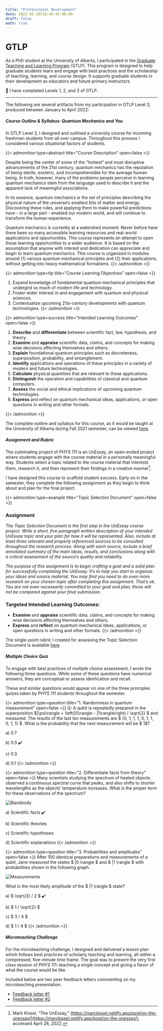 ```yaml
---
title: "Professional Development"
date: 2022-03-26T16:45:45-06:00
draft: false
math: true
---
```

# GTLP

As a PhD student at the University of Alberta, I participated in the [Graduate Teaching and Learning Program](https://www.ualberta.ca/graduate-studies/professional-development/graduate-teaching-and-learning-program/index.html) (GTLP). This program is designed to help graduate students learn and engage with best practices and the scholarship of teaching, learning, and course design. It supports graduate students in their development as educators and future primary instructors.

:small_orange_diamond: I have completed Levels 1, 2, and 3 of GTLP.

___

The following are several artifacts from my participation in GTLP Level 3, produced between January to April 2022:

##### Course Outline & Syllabus: Quantum Mechanics and You

In GTLP Level 3, I designed and outlined a university course for incoming freshman students from all over campus. Throughout this process I considered various situational factors of students.


{{< admonition type=abstract title="Course Description" open=false >}}

Despite being the center of some of the “hottest” and most disruptive advancements of the 21st century, quantum mechanics has the reputation of being sterile, esoteric, and incomprehensible for the average human being. In truth, however, many of the problems people perceive in learning quantum mechanics stem from the language used to describe it and the apparent lack of meaningful associations.

In its essence, quantum mechanics is the set of principles describing the physical nature of the universe’s smallest bits of matter and energy. Discovering these rules, and applying them to make powerful predictions have - in a large part - enabled our modern world, and will continue to transform the human experience.

Quantum mechanics is currently at a watershed moment. Never before have there been so many accessible learning resources and real-world applications and opportunities. This course represents an attempt to open these learning opportunities to a wider audience. It is based on the assumption that anyone with interest and dedication can appreciate and begin to learn quantum mechanics. This course is organized in modules around (1) various quantum mechanical principles and (2) their applications, without getting into heavy mathematical formalisms.
{{< /admonition >}}

{{< admonition type=tip title="Course Learning Objectives" open=false >}}
1. Expand knowledge of fundamental quantum mechanical principles that undergird so much of modern life and technology.
1. Foster wider interest in and engagement with quantum and physical sciences.
1. Contextualize upcoming 21st-century developments with quantum technologies.
{{< /admonition >}}

{{< admonition type=success title="Intended Learning Outcomes" open=false >}}
1. **Describe** and **differentiate** between scientific fact, law, hypothesis, and theory.
1. **Examine** and **appraise** scientific data, claims, and concepts for making wise decisions affecting themselves and others.
1. **Explain** foundational quantum principles such as discreteness, superposition, probability, and entanglement. 
1. **Identify** applications and operations of these principles in a variety of modern and future technologies.
1. **Calculate** physical quantities that are relevant to these applications.
1. **Distinguish** the operation and capabilities of classical and quantum computers.
1. **Assess** the social and ethical implications of upcoming quantum technologies.
1. **Express** and reflect on quantum mechanical ideas, applications, or open questions in writing and other formats.

{{< /admonition >}}

The complete outline and syllabus for this course, as it would be taught at the University of Alberta during Fall 2021 semester, can be viewed [here](course_outline.pdf).


##### Assignment and Rubric
The culminating project of PHYS 111 is an UnEssay, an open-ended project where students engage with the course material in a personally meaningful way. Students select a topic related to the course material that interests them, research it, and then represent their findings in a creative manner[^1].

I have designed this course to scaffold student success. Early on in the semester, they complete the following assignment as they begin to think about and plan for the final project.

{{< admonition type=example title="Topic Selection Document" open=false >}}

### Assignment

_The Topic Selection Document is the first step in the UnEssay course project. Write a short, five paragraph written description of your intended UnEssay topic and your plan for how it will be represented. Also, include at least three relevant and properly referenced sources to be consulted throughout the research process. Along with each source, include a brief annotated summary of the main ideas, results, and conclusions along with a critical assessment of the source’s quality and reliability._

_The purpose of this assignment is to begin crafting a goal and a solid plan for successfully completing the UnEssay. It’s to help you start to organize your ideas and source material. You may find you need to do even more research on your chosen topic after completing this assignment. That’s ok. You are not even necessarily committed to your goal and plan; these will not be compared against your final submission._

### Targeted Intended Learning Outcomes:
* **Examine** and **appraise** scientific data, claims, and concepts for making wise decisions affecting themselves and others.
* **Express** and **reflect** on quantum mechanical ideas, applications, or open questions in writing and other formats.
{{< /admonition >}}

The single-point rubric I created for assessing the Topic Selection Document is available [here](rubric.pdf). 


##### Multiple Choice Quiz
To engage with best practices of multiple choice assessment, I wrote the following three questions. While some of these questions have numerical answers, they are conceptual or assess idenfication and recall. 

These and similar questions would appear on one of the three principles quizes taken by PHYS 111 students throughout the semester.

{{< admonition type=question title="1. Randomness in quantum measurement" open=false >}}
Q: A qubit is repeatedly prepared in the superposition $|\psi\rangle = \left(|0\rangle - |1\rangle\right) / \sqrt{2} $ and measured. The results of the last ten measurements are $ \{0, 1, 1, 1, 0, 1, 1, 0, 1, 1\} $. What is the probability that the next measurement will be $ 1$?

a) 0.7
 
b) 0.5 :heavy_check_mark:

c) 0.3

d) 0.1
{{< /admonition >}}


{{< admonition type=question title="2. Differentiate facts from theory" open=false >}}
Many scientists studying the spectrum of heated objects observed a continuous spectral curve that peaks, and also shifts to shorter wavelengths as the objects’ temperature increases. What is the proper term for these observations of the spectrum?

![Blackbody](blackbody.png)

a) Scientific facts :heavy_check_mark:
 
b) Scientific theories

c) Scientific hypotheses

d) Scientific explanations
{{< /admonition >}}


{{< admonition type=question title="3. Probabilities and amplitudes" open=false >}}
After 100 identical preparations and measurements of a qubit, Jane measured the states $ |0 \rangle $ and $ |1 \rangle $ with probabilities shown in the following graph. 

![Measurements](prob_amps.png)

What is the most likely amplitude of the $ |1 \rangle $ state?

a) $ \sqrt{3} / 2 $ :heavy_check_mark:
 
b) $ 1 / \sqrt{2} $

c) $ 3 / 4 $

d) $ 1 / 4 $
{{< /admonition >}}

##### Microteaching Challenge
For the microteaching challenge, I designed and delivered a lesson plan which follows best practices of scholarly teaching and learning, all within a compressed, five-minute time frame. The goal was to present the very first class session of PHYS 111: teaching a single concept and giving a flavor of what the course would be like.

Included below are two peer feedback letters commenting on my microteaching presentation:
* [Feedback letter #1](feedback1.pdf)
* [Feedback letter #2](feedback2.pdf)


[^1]: Mark Kissel, “The UnEssay,” [https://marckissel.netlify.app/post/on-the-unessay/](https://marckissel.netlify.app/post/on-the-unessay/), accessed April 28, 2022.




